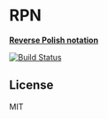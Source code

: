 # RPN
[**Reverse Polish notation**](https://en.wikipedia.org/wiki/Reverse_Polish_notation#Example)

[![Build Status](https://travis-ci.org/yayoc/rpn.svg?branch=master)](https://travis-ci.org/yayoc/rpn)

## License

MIT

